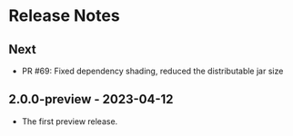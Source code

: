 # Release Notes

## Next

* PR #69: Fixed dependency shading, reduced the distributable jar size

## 2.0.0-preview - 2023-04-12

* The first preview release.
